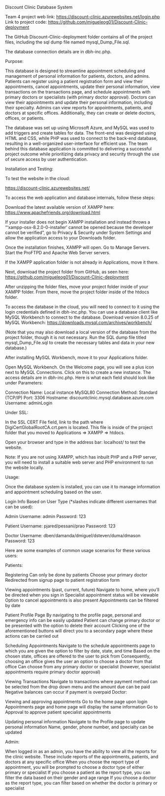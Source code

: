 Discount Clinic Database System

Team 4 project web link: https://discount-clinic.azurewebsites.net/login.php
Link to project code: https://github.com/migueleog01/Discount-Clinic-deployment

The GitHub Discount-Clinic-deployment folder contains all of the project files, including the sql dump file named mysql_Dump_File.sql.

The database connection details are in dbh-inc.php.

Purpose:

This database is designed to streamline appointment scheduling and management of personal information for patients, doctors, and admins. Patients can register using a patient registration form and view their appointments, cancel appointments, update their personal information, view transactions on the transactions page, and schedule appointments with primary doctors or specialists (with primary doctor approval). Doctors can view their appointments and update their personal information, including their specialty. Admins can view reports for appointments, patients, and doctors at specific offices. Additionally, they can create or delete doctors, offices, or patients. 

The database was set up using Microsoft Azure, and MySQL was used to add triggers and create tables for data. The front-end was designed using HTML and CSS, while PHP was used to connect to the back-end database, resulting in a well-organized user-interface for efficient use. The team behind this database application is committed to delivering a successful project outcome while prioritizing data privacy and security through the use of secure access by user authentication. 

Installation and Testing:

To test the website in the cloud:

https://discount-clinic.azurewebsites.net/

To access the web application and database internals, follow these steps:

Download the latest available version of XAMPP here: https://www.apachefriends.org/download.html

If your installer does not begin XAMPP installation and instead throws a “‘xampp-osx-8.2.0-0-installer’ cannot be opened because the developer cannot be verified”, go to Privacy & Security under System Settings and allow the application access to your Downloads folder.

Once the installation finishes, XAMPP will open. 
Go to Manage Servers.
Start the ProFTPD and Apache Web Server servers.

If the XAMPP application folder is not already in Applications, move it there.

Next, download the project folder from GitHub, as seen here: https://github.com/migueleog01/Discount-Clinic-deployment

After unzipping the folder files, move your project folder inside of your XAMPP folder. From there, move the project folder inside of the htdocs folder. 

To access the database in the cloud, you will need to connect to it using the login credentials defined in dbh-inc.php. You can use a database client like MySQL Workbench to connect to the database. Download version 8.0.25 of MySQL Workbench: https://downloads.mysql.com/archives/workbench/

(Note that you may also download a local version of the database from the project folder, though it is not necessary. Run the SQL dump file titled mysql_Dump_File.sql to create the necessary tables and data in your new database.)

After installing MySQL Workbench, move it to your Applications folder. 

Open MySQL Workbench. On the Welcome page, you will see a plus icon next to MySQL Connections. Click on this to create a new instance. The access details are in dbh-inc.php. Here is what each field should look like under Parameters:


Connection Name: ​​Local instance MySQL80
Connection Method: Standard (TCP/IP)
Port: 3306
Hostname: discountclinic.mysql.database.azure.com
Username: adminLogin


Under SSL:

In the SSL CERT File field, link to the path where DigiCertGlobalRootCA.crt.pem is located. This file is inside of the project folder that you moved to Applications => XAMPP => htdocs.



Open your browser and type in the address bar: localhost/<yourprojectfoldername> to test the website.

Note: If you are not using XAMPP, which has inbuilt PHP and a PHP server, you will need to install a suitable web server and PHP environment to run the website locally.

Usage:

Once the database system is installed, you can use it to manage information and appointment scheduling based on the user.
 
Login Info Based on User Type (*slashes indicate different usernames that can be used):

Admin
Username: admin
Password: 123

Patient
Username: pjared/pessani/prao
Password: 123

Doctor
Username: dben/damanda/dmiguel/dsteven/duma/dmason
Password: 123


Here are some examples of common usage scenarios for these various users:

Patients: 

Registering
Can only be done by patients
Choose your primary doctor
Redirected from signup page to patient registration form

Viewing appointments (past, current, future)
Navigate to home, where you’ll be directed when you sign in
Specialist appointment status will be viewable 
Option to cancel appointments is also present
Appointments can be filtered by date

Patient Profile Page
By navigating to the profile page, personal and emergency info can be easily updated
Patient can change primary doctor or be presented with the option to delete their account
Clicking one of the aforementioned buttons will direct you to a secondary page where these actions can be carried out

Scheduling Appointments
Navigate to the schedule appointments page to which you are given the option to filter by date, state, and time
Based on the chosen state, offices are offered to the user to pick from
Consequently, choosing an office gives the user an option to choose a doctor from that office
Can choose from any primary doctor or specialist (however, specialist appointments require primary doctor approval)

Viewing Transactions
Navigate to transactions where payment method can be selected from the drop down menu and the amount due can be paid
Negative balances can occur if payment is overpaid
Doctor: 

Viewing and approving appointments
Go to the home page upon login
Appointments page and home page will display the same information 
Go to Approval to approve patient specialist appointments

Updating personal information
Navigate to the Profile page to update personal information
Name, gender, phone number, and specialty can be updated

Admin: 

When logged in as an admin, you have the ability to view all the reports for the clinic website. These include reports of the appointments, patients, and doctors at any specific office
When you choose the report type of appointment, you will be prompted to choose a doctor type of either primary or specialist
If you choose a patient as the report type, you can filter the data based on their gender and age range
If you choose a doctor as the report type, you can filter based on whether the doctor is primary or specialist

